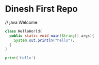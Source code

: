 # Dinesh First Repo
// java
Welcome
```java
class HelloWorld{
  public static void main(String[] args){
    System.out.println("hello");
  }
}
```

```python
print('Hello')
```
